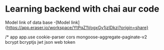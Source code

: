 # Learning backend with chai aur code

Model link of data base
-[Model link]{https://app.eraser.io/workspace/YtPqZ1VogxGy1jzIDkzj?origin=share}



/*
app
app.use
cookie-parser
cors
mongoose-aggregate-paginate-v2
bcrypt
bcryptjs
jwt   json web token